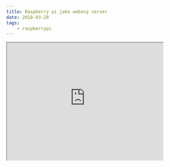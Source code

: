 ```yaml
---
title: Raspberry pi jako webový server
date: 2018-03-28
tags: 
    - raspberrypi
---
```


<!-- Video jsem vybral, protože se váže ke mnou navrženému tématu -->

<iframe width="420" height="315" src="https://www.youtube.com/embed/W2F8Wa65_B4"></iframe>
